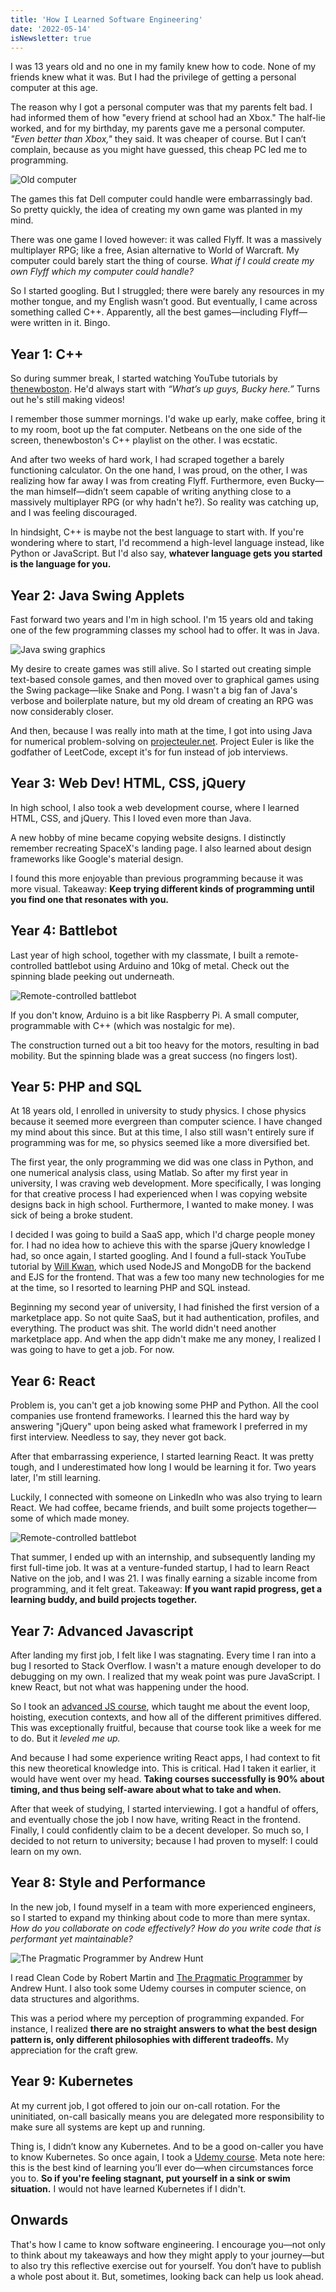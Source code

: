 ```yaml
---
title: 'How I Learned Software Engineering'
date: '2022-05-14'
isNewsletter: true
---
```


I was 13 years old and no one in my family knew how to code. None of my friends knew what it was. But I had the privilege of getting a personal computer at this age.

The reason why I got a personal computer was that my parents felt bad. I had informed them of how "every friend at school had an Xbox." The half-lie worked, and for my birthday, my parents gave me a personal computer. *"Even better than Xbox,"* they said. It was cheaper of course. But I can’t complain, because as you might have guessed, this cheap PC led me to programming.

<Image src="/images/software/old.webp" alt="Old computer" />

The games this fat Dell computer could handle were embarrassingly bad. So pretty quickly, the idea of creating my own game was planted in my mind.

There was one game I loved however: it was called Flyff. It was a massively multiplayer RPG; like a free, Asian alternative to World of Warcraft. My computer could barely start the thing of course. *What if I could create my own Flyff which my computer could handle?*

So I started googling. But I struggled; there were barely any resources in my mother tongue, and my English wasn’t good. But eventually, I came across something called C++. Apparently, all the best games—including Flyff—were written in it. Bingo.

## Year 1: C++

So during summer break, I started watching YouTube tutorials by [thenewboston](https://www.youtube.com/user/thenewboston). He'd always start with *“What’s up guys, Bucky here.”* Turns out he's still making videos!

I remember those summer mornings. I'd wake up early, make coffee, bring it to my room, boot up the fat computer. Netbeans on the one side of the screen, thenewboston's C++ playlist on the other. I was ecstatic.

And after two weeks of hard work, I had scraped together a barely functioning calculator. On the one hand, I was proud, on the other, I was realizing how far away I was from creating Flyff. Furthermore, even Bucky—the man himself—didn’t seem capable of writing anything close to a massively multiplayer RPG (or why hadn't he?). So reality was catching up, and I was feeling discouraged.

In hindsight, C++ is maybe not the best language to start with. If you're wondering where to start, I'd recommend a high-level language instead, like Python or JavaScript. But I'd also say, **whatever language gets you started is the language for you.**

## Year 2: Java Swing Applets

Fast forward two years and I'm in high school. I'm 15 years old and taking one of the few programming classes my school had to offer. It was in Java.

<Image src="/images/software/swingraphics.jpeg" alt="Java swing graphics" />

My desire to create games was still alive. So I started out creating simple text-based console games, and then moved over to graphical games using the Swing package—like Snake and Pong. I wasn't a big fan of Java's verbose and boilerplate nature, but my old dream of creating an RPG was now considerably closer.

And then, because I was really into math at the time, I got into using Java for numerical problem-solving on [projecteuler.net](https://projecteuler.net). Project Euler is like the godfather of LeetCode, except it's for fun instead of job interviews.

## Year 3: Web Dev! HTML, CSS, jQuery

In high school, I also took a web development course, where I learned HTML, CSS, and jQuery. This I loved even more than Java.

A new hobby of mine became copying website designs. I distinctly remember recreating SpaceX's landing page. I also learned about design frameworks like Google's material design.

I found this more enjoyable than previous programming because it was more visual. Takeaway: **Keep trying different kinds of programming until you find one that resonates with you.**

## Year 4: Battlebot

Last year of high school, together with my classmate, I built a remote-controlled battlebot using Arduino and 10kg of metal. Check out the spinning blade peeking out underneath.

<Image src="/images/software/battlebot.jpg" alt="Remote-controlled battlebot" />

If you don't know, Arduino is a bit like Raspberry Pi. A small computer, programmable with C++ (which was nostalgic for me).

The construction turned out a bit too heavy for the motors, resulting in bad mobility. But the spinning blade was a great success (no fingers lost).

## Year 5: PHP and SQL

At 18 years old, I enrolled in university to study physics. I chose physics because it seemed more evergreen than computer science. I have changed my mind about this since. But at this time, I also still wasn't entirely sure if programming was for me, so physics seemed like a more diversified bet.

The first year, the only programming we did was one class in Python, and one numerical analysis class, using Matlab. So after my first year in university, I was craving web development. More specifically, I was longing for that creative process I had experienced when I was copying website designs back in high school. Furthermore, I wanted to make money. I was sick of being a broke student.

I decided I was going to build a SaaS app, which I'd charge people money for. I had no idea how to achieve this with the sparse jQuery knowledge I had, so once again, I started googling. And I found a full-stack YouTube tutorial by [Will Kwan](https://www.youtube.com/watch?v=HmyMFZQDWyU), which used NodeJS and MongoDB for the backend and EJS for the frontend. That was a few too many new technologies for me at the time, so I resorted to learning PHP and SQL instead.

Beginning my second year of university, I had finished the first version of a marketplace app. So not quite SaaS, but it had authentication, profiles, and everything. The product was shit. The world didn't need another marketplace app. And when the app didn't make me any money, I realized I was going to have to get a job. For now.

## Year 6: React

Problem is, you can't get a job knowing some PHP and Python. All the cool companies use frontend frameworks. I learned this the hard way by answering "jQuery" upon being asked what framework I preferred in my first interview. Needless to say, they never got back.

After that embarrassing experience, I started learning React. It was pretty tough, and I underestimated how long I would be learning it for. Two years later, I'm still learning.

Luckily, I connected with someone on LinkedIn who was also trying to learn React. We had coffee, became friends, and built some projects together—some of which made money.

<Image src="/images/software/ui.png" alt="Remote-controlled battlebot" />

That summer, I ended up with an internship, and subsequently landing my first full-time job. It was at a venture-funded startup, I had to learn React Native on the job, and I was 21. I was finally earning a sizable income from programming, and it felt great. Takeaway: **If you want rapid progress, get a learning buddy, and build projects together.**

## Year 7: Advanced Javascript

After landing my first job, I felt like I was stagnating. Every time I ran into a bug I resorted to Stack Overflow. I wasn't a mature enough developer to do debugging on my own. I realized that my weak point was pure JavaScript. I knew React, but not what was happening under the hood.

So I took an [advanced JS course](https://www.udemy.com/course/understand-javascript), which taught me about the event loop, hoisting, execution contexts, and how all of the different primitives differed. This was exceptionally fruitful, because that course took like a week for me to do. But it *leveled me up.*

And because I had some experience writing React apps, I had context to fit this new theoretical knowledge into. This is critical. Had I taken it earlier, it would have went over my head. **Taking courses successfully is 90% about timing, and thus being self-aware about what to take and when.**

After that week of studying, I started interviewing. I got a handful of offers, and eventually chose the job I now have, writing React in the frontend. Finally, I could confidently claim to be a decent developer. So much so, I decided to not return to university; because I had proven to myself: I could learn on my own.

## Year 8: Style and Performance

In the new job, I found myself in a team with more experienced engineers, so I started to expand my thinking about code to more than mere syntax. *How do you collaborate on code effectively? How do you write code that is performant yet maintainable?*

<Image src="/images/software/pragprog.jpg" alt="The Pragmatic Programmer by Andrew Hunt" />

I read Clean Code by Robert Martin and [The Pragmatic Programmer](/pragprog) by Andrew Hunt. I also took some Udemy courses in computer science, on data structures and algorithms.

This was a period where my perception of programming expanded. For instance, I realized **there are no straight answers to what the best design pattern is, only different philosophies with different tradeoffs.** My appreciation for the craft grew.

## Year 9: Kubernetes

At my current job, I got offered to join our on-call rotation. For the uninitiated, on-call basically means you are delegated more responsibility to make sure all systems are kept up and running.

Thing is, I didn’t know any Kubernetes. And to be a good on-caller you have to know Kubernetes. So once again, I took a [Udemy course](https://www.udemy.com/course/learn-kubernetes). Meta note here: this is the best kind of learning you’ll ever do—when circumstances force you to. **So if you're feeling stagnant, put yourself in a sink or swim situation.** I would not have learned Kubernetes if I didn't.

## Onwards

That's how I came to know software engineering. I encourage you—not only to think about my takeaways and how they might apply to your journey—but to also try this reflective exercise out for yourself. You don’t have to publish a whole post about it. But, sometimes, looking back can help us look ahead.
